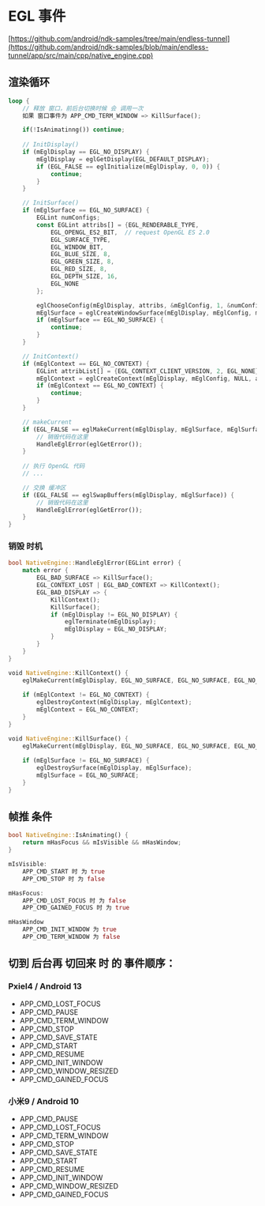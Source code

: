 # EGL 事件

[https://github.com/android/ndk-samples/tree/main/endless-tunnel](https://github.com/android/ndk-samples/blob/main/endless-tunnel/app/src/main/cpp/native_engine.cpp)

## 渲染循环

``` rs
loop {
    // 释放 窗口，前后台切换时候 会 调用一次
    如果 窗口事件为 APP_CMD_TERM_WINDOW => KillSurface();

    if(!IsAnimatinng()) continue; 
    
    // InitDisplay()
    if (mEglDisplay == EGL_NO_DISPLAY) {
        mEglDisplay = eglGetDisplay(EGL_DEFAULT_DISPLAY);
        if (EGL_FALSE == eglInitialize(mEglDisplay, 0, 0)) {
            continue;
        }
    }

    // InitSurface()
    if (mEglSurface == EGL_NO_SURFACE) {
        EGLint numConfigs;
        const EGLint attribs[] = {EGL_RENDERABLE_TYPE,
            EGL_OPENGL_ES2_BIT,  // request OpenGL ES 2.0
            EGL_SURFACE_TYPE,
            EGL_WINDOW_BIT,
            EGL_BLUE_SIZE, 8,
            EGL_GREEN_SIZE, 8,
            EGL_RED_SIZE, 8,
            EGL_DEPTH_SIZE, 16,
            EGL_NONE
        };

        eglChooseConfig(mEglDisplay, attribs, &mEglConfig, 1, &numConfigs);
        mEglSurface = eglCreateWindowSurface(mEglDisplay, mEglConfig, mApp->window, NULL);
        if (mEglSurface == EGL_NO_SURFACE) {
            continue;
        }
    }

    // InitContext()
    if (mEglContext == EGL_NO_CONTEXT) {
        EGLint attribList[] = {EGL_CONTEXT_CLIENT_VERSION, 2, EGL_NONE};
        mEglContext = eglCreateContext(mEglDisplay, mEglConfig, NULL, attribList);
        if (mEglContext == EGL_NO_CONTEXT) {
            continue;
        }
    }

    // makeCurrent
    if (EGL_FALSE == eglMakeCurrent(mEglDisplay, mEglSurface, mEglSurface, mEglContext)) {
        // 销毁代码在这里
        HandleEglError(eglGetError());
    }
    
    // 执行 OpenGL 代码
    // ...

    // 交换 缓冲区
    if (EGL_FALSE == eglSwapBuffers(mEglDisplay, mEglSurface)) {
        // 销毁代码在这里
        HandleEglError(eglGetError());
    }
}
```

### 销毁 时机

``` rs
bool NativeEngine::HandleEglError(EGLint error) {
    match error {
        EGL_BAD_SURFACE => KillSurface();
        EGL_CONTEXT_LOST | EGL_BAD_CONTEXT => KillContext();
        EGL_BAD_DISPLAY => {
            KillContext();
            KillSurface();
            if (mEglDisplay != EGL_NO_DISPLAY) {
                eglTerminate(mEglDisplay);
                mEglDisplay = EGL_NO_DISPLAY;
            }
        }
    }
}
```

``` rs
void NativeEngine::KillContext() {
    eglMakeCurrent(mEglDisplay, EGL_NO_SURFACE, EGL_NO_SURFACE, EGL_NO_CONTEXT);
    
    if (mEglContext != EGL_NO_CONTEXT) {
        eglDestroyContext(mEglDisplay, mEglContext);
        mEglContext = EGL_NO_CONTEXT;
    }
}
```

``` rs
void NativeEngine::KillSurface() {
    eglMakeCurrent(mEglDisplay, EGL_NO_SURFACE, EGL_NO_SURFACE, EGL_NO_CONTEXT);
    
    if (mEglSurface != EGL_NO_SURFACE) {
        eglDestroySurface(mEglDisplay, mEglSurface);
        mEglSurface = EGL_NO_SURFACE;
    }
}
```
## 帧推 条件

``` rs
bool NativeEngine::IsAnimating() {
    return mHasFocus && mIsVisible && mHasWindow;
}

mIsVisible:
    APP_CMD_START 时 为 true
    APP_CMD_STOP 时 为 false

mHasFocus:
    APP_CMD_LOST_FOCUS 时 为 false
    APP_CMD_GAINED_FOCUS 时 为 true

mHasWindow
    APP_CMD_INIT_WINDOW 为 true
    APP_CMD_TERM_WINDOW 为 false

```

## 切到 后台再 切回来 时 的 事件顺序：

### Pxiel4 / Android 13

+ APP_CMD_LOST_FOCUS
+ APP_CMD_PAUSE
+ APP_CMD_TERM_WINDOW
+ APP_CMD_STOP
+ APP_CMD_SAVE_STATE
+ APP_CMD_START
+ APP_CMD_RESUME
+ APP_CMD_INIT_WINDOW
+ APP_CMD_WINDOW_RESIZED
+ APP_CMD_GAINED_FOCUS

### 小米9 / Android 10

+ APP_CMD_PAUSE
+ APP_CMD_LOST_FOCUS
+ APP_CMD_TERM_WINDOW
+ APP_CMD_STOP
+ APP_CMD_SAVE_STATE
+ APP_CMD_START
+ APP_CMD_RESUME
+ APP_CMD_INIT_WINDOW
+ APP_CMD_WINDOW_RESIZED
+ APP_CMD_GAINED_FOCUS


